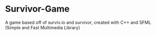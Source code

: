 # Survivor-Game
A game based off of surviv.io and survivor, created with C++ and SFML (Simple and Fast Multimedia Library)
